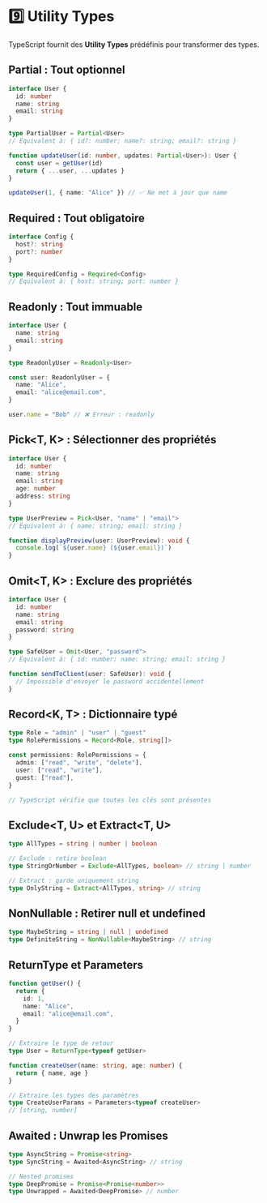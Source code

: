 # 9️⃣ Utility Types

TypeScript fournit des **Utility Types** prédéfinis pour transformer des types.

## Partial<T> : Tout optionnel

```typescript
interface User {
  id: number
  name: string
  email: string
}

type PartialUser = Partial<User>
// Équivalent à: { id?: number; name?: string; email?: string }

function updateUser(id: number, updates: Partial<User>): User {
  const user = getUser(id)
  return { ...user, ...updates }
}

updateUser(1, { name: "Alice" }) // ✅ Ne met à jour que name
```

## Required<T> : Tout obligatoire

```typescript
interface Config {
  host?: string
  port?: number
}

type RequiredConfig = Required<Config>
// Équivalent à: { host: string; port: number }
```

## Readonly<T> : Tout immuable

```typescript
interface User {
  name: string
  email: string
}

type ReadonlyUser = Readonly<User>

const user: ReadonlyUser = {
  name: "Alice",
  email: "alice@email.com",
}

user.name = "Bob" // ❌ Erreur : readonly
```

## Pick<T, K> : Sélectionner des propriétés

```typescript
interface User {
  id: number
  name: string
  email: string
  age: number
  address: string
}

type UserPreview = Pick<User, "name" | "email">
// Équivalent à: { name: string; email: string }

function displayPreview(user: UserPreview): void {
  console.log(`${user.name} (${user.email})`)
}
```

## Omit<T, K> : Exclure des propriétés

```typescript
interface User {
  id: number
  name: string
  email: string
  password: string
}

type SafeUser = Omit<User, "password">
// Équivalent à: { id: number; name: string; email: string }

function sendToClient(user: SafeUser): void {
  // Impossible d'envoyer le password accidentellement
}
```

## Record<K, T> : Dictionnaire typé

```typescript
type Role = "admin" | "user" | "guest"
type RolePermissions = Record<Role, string[]>

const permissions: RolePermissions = {
  admin: ["read", "write", "delete"],
  user: ["read", "write"],
  guest: ["read"],
}

// TypeScript vérifie que toutes les clés sont présentes
```

## Exclude<T, U> et Extract<T, U>

```typescript
type AllTypes = string | number | boolean

// Exclude : retire boolean
type StringOrNumber = Exclude<AllTypes, boolean> // string | number

// Extract : garde uniquement string
type OnlyString = Extract<AllTypes, string> // string
```

## NonNullable<T> : Retirer null et undefined

```typescript
type MaybeString = string | null | undefined
type DefiniteString = NonNullable<MaybeString> // string
```

## ReturnType<T> et Parameters<T>

```typescript
function getUser() {
  return {
    id: 1,
    name: "Alice",
    email: "alice@email.com",
  }
}

// Extraire le type de retour
type User = ReturnType<typeof getUser>

function createUser(name: string, age: number) {
  return { name, age }
}

// Extraire les types des paramètres
type CreateUserParams = Parameters<typeof createUser>
// [string, number]
```

## Awaited<T> : Unwrap les Promises

```typescript
type AsyncString = Promise<string>
type SyncString = Awaited<AsyncString> // string

// Nested promises
type DeepPromise = Promise<Promise<number>>
type Unwrapped = Awaited<DeepPromise> // number
```
